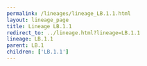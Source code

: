 ```yaml
---
permalink: /lineages/lineage_LB.1.1.html
layout: lineage_page
title: Lineage LB.1.1
redirect_to: ../lineage.html?lineage=LB.1.1
lineage: LB.1.1
parent: LB.1
children: ['LB.1.1']
---
```

